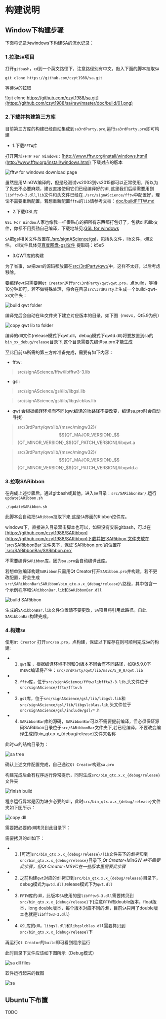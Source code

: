 # 构建说明 

## Window下构建步骤

下面将记录为windows下构建SA的流水记录：

### 1.拉取`SA`项目

打开`gitbash`，`cd`到一个英文路径下，注意路径别有中文，敲入下面的脚本拉取`SA`

```shell
git clone https://github.com/czyt1988/sa.git
```
等待`SA`的拉取

![git clone https://github.com/czyt1988/sa.git](https://github.com/czyt1988/sa/raw/master/doc/build/01.png)

### 2.下载并构建第三方库

目前第三方库的构建已经自动集成到`sa3rdParty.pro`,运行`sa3rdParty.pro`即可构建

- 1.下载`FFTW`库

打开网址`FFTW For Windows` : [http://www.fftw.org/install/windows.html](http://www.fftw.org/install/windows.html)
下载对应的版本

![fftw for windows download page](https://github.com/czyt1988/sa/raw/master/doc/build/02.png)

虽然是用MinGW编译的，但是经测试vs2003到vs2015都可以正常使用，所以为了免去不必要麻烦，建议直接使用它们已经编译好的dll,这里我们后续需要用到`libfftw3-3.dll`,`lib`文件和头文件已经在`./src/signAScience/fftw`中配置好，理论不需要重新配置，若想重新配置`fftw`的`lib`请参考文档：[doc/buildFFTW.md](https://github.com/czyt1988/sa/tree/master/doc/buildFFTW.md)

- 2.下载GSL库

`GSL For Window`人家也像我一样很贴心的把所有东西都打包好了，包括dll和lib文件，你都不用费劲自己编译，下载地址见:[GSL for windows](http://gnuwin32.sourceforge.net/packages/gsl.htm)

`SA`把gsl相关文件放置在[./src/signAScience/gsl](https://github.com/czyt1988/sa/tree/master/src/signAScience/gsl)，包括头文件，lib文件，dll文件。
dll文件具体见[百度网盘-gsl文件](https://pan.baidu.com/s/1Y1xKO9eJELbFf8RtFafVgQ) 提取码：k5e5

- 3.QWT库的构建

为了省事，`SA`把`QWT`的源码都放置在[src/3rdParty/qwt/](https://github.com/czyt1988/sa/tree/master/src/3rdParty/qwt)中，这样不太好，以后考虑移除。

要编译`qwt`只需要用`Qt Creator`运行`src\3rdParty\qwt\qwt.pro`，点build，等待10分钟即可，若不做特殊处理，将会在目录`src\3rdParty`上生成一个build-qwt-xx文件夹：

![build qwt folder](https://github.com/czyt1988/sa/raw/master/doc/build/03.png)

编译完后会自动在lib文件夹下建立对应版本的目录，如下图（msvc，Qt5.9为例）

![copy qwt lib to folder](https://github.com/czyt1988/sa/raw/master/doc/build/04.png)

编译的dll文件(release模式下qwt.dll，debug模式下qwtd.dll)将要放置到sa的`bin_xx_debug/release`目录下,这个目录需要先编译sa.pro才能生成

至此目前`SA`所需的第三方库准备完成，需要有如下内容：

- fftw:

> src/signAScience/fftw/libfftw3-3.lib

- gsl:

> src/signAScience/gsl/lib/libgsl.lib

> src/signAScience/gsl/lib/libgslcblas.lib

- qwt 会根据编译环境而不同(qwt编译的lib路径不要改变，编译sa.pro时会自动寻找)

> src/3rdParty/qwt/lib/{msvc/mingw32}/$${QT_MAJOR_VERSION}_$${QT_MINOR_VERSION}_$${QT_PATCH_VERSION}/libqwt.a 

> src/3rdParty/qwt/lib/{msvc/mingw32}/$${QT_MAJOR_VERSION}_$${QT_MINOR_VERSION}_$${QT_PATCH_VERSION}/libqwtd.a

### 3.拉取SARibbon

在完成上述步骤后，通过gitbash或其他，进入`SA`目录：`src/SARibbonBar/`,运行`updateSARibbon.sh`

```shell
./updateSARibbon.sh
```

此脚本会自动把`SARibbon`拉取下来,这是`SA`界面的Ribbon控件库。

windows下，直接进入目录双击脚本也可以，如果没有安装gitbash，可以在[https://github.com/czyt1988/SARibbon](https://github.com/czyt1988/SARibbon)下载并把`SARibbon`文件夹放在`src/SARibbonBar`文件夹下，保证`SARibbon.pro`的位置在`src/SARibbonBar/SARibbon.pro`

不需要编译`SARibbon`库，因为`sa.pro`会自动编译此库。

若想单独编译构建`SARibbon`只需用Qt Creator打开`SARibbon.pro`并构建，若不更改配置，将会生成`src\SARibbonBar\SARibbon\bin_qtx.x.x_{debug/release}\`路径，其中包含一个示例程序和`SARibbonBar.lib`和`SARibbonBar.dll`

![build SARibbon](https://github.com/czyt1988/sa/raw/master/doc/build/05.png)

生成的`SARibbonBar.lib`文件位置请不要更改，`SA`项目将引用此路径。自此`SARibbonBar`构建完成。

### 4.构建`SA`

使用`Qt Creator` 打开`src/sa.pro`，点构建，保证以下库存在则可顺利完成`SA`的构建:

- 1. `qwt`库 ，根据编译环境不同和Qt版本不同会有不同路径，如Qt5.9.0下msvc编译将产生：`src/3rdParty/qwt/lib/msvc/5_9_0/qwt.lib`

- 2. `fftw`库，位于`src/signAScience/fftw/libfftw3-3.lib`,头文件位于`src/signAScience/fftw/fftw.h`

- 3. `gsl`库，位于`src/signAScience/gsl/lib/libgsl.lib`和`src/signAScience/gsl/lib/libgslcblas.lib`,头文件位于`src/signAScience/gsl/include/gsl/*.h`

- 4. `SARibbonBar`库的源码，`SARibbonBar`可以不需要提前编译，但必须保证源码SARibbon目录位于`src/SARibbonBar`文件夹下,若已经编译，不要改变编译生成的bin_qtx.x.x_{debug/release}文件夹名称

此时`sa`的结构目录为：

![sa tree](https://github.com/czyt1988/sa/raw/master/doc/build/06.png)

确认上述文件配置完成，自己通过`Qt Creator`构建`sa.pro`

构建完成后会有程序运行异常提示，同时生成`src/bin_qtx.x.x_{debug/release}`文件夹


![finish build](https://github.com/czyt1988/sa/raw/master/doc/build/07.png)

程序运行异常是因为缺少必要的dll，此时`src/bin_qtx.x.x_{debug/release}`文件夹如下图所示：

![copy dll](https://github.com/czyt1988/sa/raw/master/doc/build/08.png)

需要把必要的dll拷贝到此目录下：

需要拷贝的dll如下：

- 1. [可选]`src/bin_qtx.x.x_{debug/release}/lib`文件夹下的dll拷贝到`src/bin_qtx.x.x_{debug/release}`目录下,*Qt Creator+MinGW 并不需要此步骤，但Qt Creator+MSVC在一些版本里需要此步骤*

- 2. 之前构建`qwt`对应的dll拷贝到`src/bin_qtx.x.x_{debug/release}`目录下，debug模式为`qwtd.dll`,release模式下为`qwt.dll`

- 3. `FFTW`库的dll，此版本`SA`使用的是`libfftw3-3.dll`需要拷贝到`src/bin_qtx.x.x_{debug/release}`下(注意`FFTW`有double版本，float版本，long double版本，每个版本对应不同的dll，目前`SA`只用了double版本也就是`libfftw3-3.dll`)

- 4. `GSL`库的dll，`libgsl.dll`和`libgslcblas.dll`需要拷贝到`src/bin_qtx.x.x_{debug/release}`下

再运行`Qt Creator`的`build`即可看到程序运行

此时目录下文件应该如下图所示（Debug模式）

![sa dll files](https://github.com/czyt1988/sa/raw/master/doc/build/09.png)

软件运行起来的截图

![sa ](https://github.com/czyt1988/sa/raw/master/doc/build/ui.png)


## Ubuntu下布置

TODO
